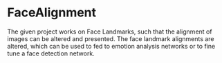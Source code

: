 # FaceAlignment
The given project works on Face Landmarks, such that the alignment of images can be altered and presented. The face landmark alignments are altered, which can be used to fed to emotion analysis networks or to fine tune a face detection network.
